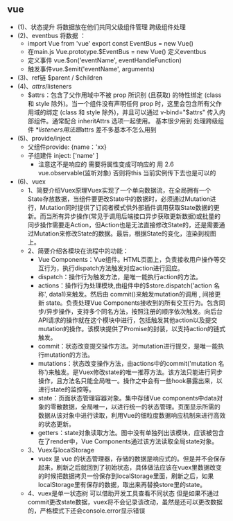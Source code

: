 ## vue 
  * (1)、状态提升 将数据放在他们共同父级组件管理 跨级组件处理
  * (2)、eventbus 将数据 ： 
    * import Vue from 'vue' export const EventBus = new Vue() 
    * 在main.js Vue.prototype.$EventBus = new Vue() 定义eventbus
    * 定义事件 vue.$on('eventName', eventHandleFunction)  
    * 触发事件vue.$emit('eventName', arguments) 
  * (3)、ref链  $parent / $children
  * (4)、$attrs/$listeners 
    * $attrs：包含了父作用域中不被 prop 所识别 (且获取) 的特性绑定 (class 和 style 除外)。当一个组件没有声明任何 prop 时，这里会包含所有父作用域的绑定 (class 和 style 除外)，并且可以通过 v-bind="$attrs" 传入内部组件。通常配合 inheritAttrs 选项一起使用。 基本很少用到 处理跨级组件
    *$listeners用法跟$attrs 差不多基本不怎么用到
  * (5)、provide/inject 
    * 父组件provide: {name：'xx}  
    * 子组建件 inject: ['name' ] 
      * 注意这不是响应的 需要将属性变成可响应的 用 2.6 vue.observable(监听对象)  否则将this 当前实例传下去也是可以的
  * (6)、vuex 
    * 1、简要介绍Vuex原理Vuex实现了一个单向数据流，在全局拥有一个State存放数据，当组件要更改State中的数据时，必须通过Mutation进行，Mutation同时提供了订阅者模式供外部插件调用获取State数据的更新。而当所有异步操作(常见于调用后端接口异步获取更新数据)或批量的同步操作需要走Action，但Action也是无法直接修改State的，还是需要通过Mutation来修改State的数据。最后，根据State的变化，渲染到视图上。
    * 2、简要介绍各模块在流程中的功能：
      * Vue Components：Vue组件。HTML页面上，负责接收用户操作等交互行为，执行dispatch方法触发对应action进行回应。
      * dispatch：操作行为触发方法，是唯一能执行action的方法。
      * actions：操作行为处理模块,由组件中的$store.dispatch('action 名称', data1)来触发。然后由 commit()来触发mutation的调用 , 间接更新 state。负责处理Vue Components接收到的所有交互行为。包含同步/异步操作，支持多个同名方法，按照注册的顺序依次触发。向后台API请求的操作就在这个模块中进行，包括触发其他action以及提交mutation的操作。该模块提供了Promise的封装，以支持action的链式触发。
      * commit：状态改变提交操作方法。对mutation进行提交，是唯一能执行mutation的方法。
      * mutations：状态改变操作方法，由actions中的commit('mutation 名称')来触发。是Vuex修改state的唯一推荐方法。该方法只能进行同步操作，且方法名只能全局唯一。操作之中会有一些hook暴露出来，以进行state的监控等。
      * state：页面状态管理容器对象。集中存储Vue components中data对象的零散数据，全局唯一，以进行统一的状态管理。页面显示所需的数据从该对象中进行读取，利用Vue的细粒度数据响应机制来进行高效的状态更新。
      * getters：state对象读取方法。图中没有单独列出该模块，应该被包含在了render中，Vue Components通过该方法读取全局state对象。
    * 3、Vuex与localStorage
      * vuex 是 vue 的状态管理器，存储的数据是响应式的。但是并不会保存起来，刷新之后就回到了初始状态，具体做法应该在vuex里数据改变的时候把数据拷贝一份保存到localStorage里面，刷新之后，如果localStorage里有保存的数据，取出来再替换store里的state。
    * 4、vuex是单一状态树 可以借助开发工具查看不同状态 但是如果不通过commit更改state数据，vuex将不会记录该改动，虽然是还可以更改数据的，严格模式下还会console.error显示错误
